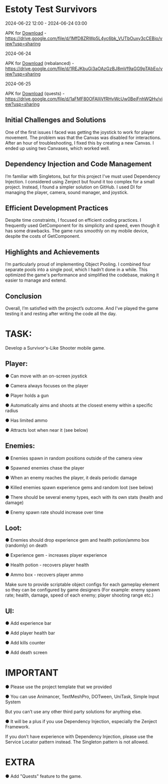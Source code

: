 # Estoty Test Survivors
2024-06-22 12:00 - 2024-06-24 03:00

APK for [Download](https://drive.google.com/file/d/1aFMF80OFAlIjVfRHvWcUw0BejFnhWQHv/view?usp=sharing) - https://drive.google.com/file/d/1MfD8ZRWp5L4yc6bk_VUTbOuxy3cCEBio/view?usp=sharing

2024-06-24

APK for [Download](https://drive.google.com/file/d/1aFMF80OFAlIjVfRHvWcUw0BejFnhWQHv/view?usp=sharing) (rebalanced) - https://drive.google.com/file/d/1REJKbuGi3aOAzGzBJ8mVf9aGG9pTAbEo/view?usp=sharing

2024-06-25

APK for [Download](https://drive.google.com/file/d/1aFMF80OFAlIjVfRHvWcUw0BejFnhWQHv/view?usp=sharing) (quests) - https://drive.google.com/file/d/1aFMF80OFAlIjVfRHvWcUw0BejFnhWQHv/view?usp=sharing

## Initial Challenges and Solutions
One of the first issues I faced was getting the joystick to work for player movement. The problem was that the Canvas was disabled for interactions. After an hour of troubleshooting, I fixed this by creating a new Canvas. I ended up using two Canvases, which worked well.

## Dependency Injection and Code Management
I’m familiar with Singletons, but for this project I've must used Dependency Injection. I considered using Zenject but found it too complex for a small project. Instead, I found a simpler solution on GitHub. I used DI for managing the player, camera, sound manager, and joystick.

## Efficient Development Practices
Despite time constraints, I focused on efficient coding practices. I frequently used GetComponent for its simplicity and speed, even though it has some drawbacks. The game runs smoothly on my mobile device, despite the costs of GetComponent.

## Highlights and Achievements
I’m particularly proud of implementing Object Pooling. I combined four separate pools into a single pool, which I hadn’t done in a while. This optimized the game's performance and simplified the codebase, making it easier to manage and extend.

## Conclusion
Overall, I’m satisfied with the project’s outcome. And I've played the game testing it and resting after writing the code all the day.


# TASK:

Develop a Survivor's-Like Shooter mobile game.

## Player:
● Can move with an on-screen joystick

● Camera always focuses on the player

● Player holds a gun

● Automatically aims and shoots at the closest enemy within a specific radius

● Has limited ammo

● Attracts loot when near it (see below)

## Enemies:
● Enemies spawn in random positions outside of the camera view

● Spawned enemies chase the player

● When an enemy reaches the player, it deals periodic damage

● Killed enemies spawn experience gems and random loot (see below)

● There should be several enemy types, each with its own stats (health and damage)

● Enemy spawn rate should increase over time

## Loot:
● Enemies should drop experience gem and health potion/ammo box (randomly) on death

● Experience gem - increases player experience

● Health potion - recovers player health

● Ammo box - recovers player ammo

Make sure to provide scriptable object configs for each gameplay element so they can be
configured by game designers
(For example: enemy spawn rate; health, damage, speed of each enemy; player shooting range
etc.)

## UI:
● Add experience bar

● Add player health bar

● Add kills counter

● Add death screen

# IMPORTANT
● Please use the project template that we provided

● You can use Animancer, TextMeshPro, DOTween, UniTask, Simple Input System

But you can’t use any other third party solutions for anything else.

● It will be a plus if you use Dependency Injection, especially the Zenject Framework.

If you don’t have experience with Dependency Injection, please use the Service Locator
pattern instead.
The Singleton pattern is not allowed.

# EXTRA
● Add "Quests" feature to the game.

